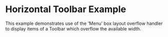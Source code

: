 # Horizontal Toolbar Example #

This example demonstrates use of the 'Menu' box layout overflow handler to display items of a Toolbar which overflow the available width.
